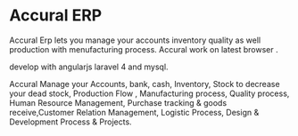 Accural ERP
===========

Accural Erp lets you manage your accounts inventory quality as well production with menufacturing process. Accural work on latest browser . 

develop with  angularjs laravel 4 and mysql.

Accural Manage your Accounts, bank, cash, Inventory, Stock to decrease your dead stock, Production Flow , Manufacturing process, Quality process, Human Resource Management, Purchase tracking & goods receive,Customer Relation Management, Logistic Process, Design & Development Process & Projects.





